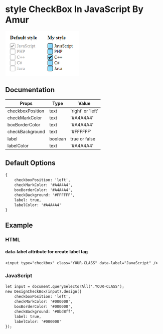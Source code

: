 # style CheckBox In JavaScript By Amur

<img src="img/checkbox.png" />

## Documentation

| Props               | Type      | Value              |
| ------------------- | --------- | ------------------ |
| checkboxPosition    | text      | 'right' or 'left'  |
| checkMarkColor      | text      | '#A4A4A4'          |
| boxBorderColor      | text      | '#A4A4A4'          |
| checkBackground     | text      | '#FFFFFF'          |
| label               | boolean   | true or false      |
| labelColor          | text      | '#A4A4A4'          |

## Default Options

    {
        checkboxPosition: 'left',
        checkMarkColor: '#A4A4A4',
        boxBorderColor: '#A4A4A4',
        checkBackground: '#FFFFFF',
        label: true,
        labelColor: '#A4A4A4'
    }

## Example

### HTML
#### data-label attribute for create label tag

    <input type="checkbox" class="YOUR-CLASS" data-label="JavaScript" />

### JavaScript

    let input = document.querySelectorAll('.YOUR-CLASS');
    new DesignCheckBox(input).design({
        checkboxPosition: 'left',
        checkMarkColor: '#000000',
        boxBorderColor: '#000000',
        checkBackground: '#8bd8ff',
        label: true,
        labelColor: '#000000'
    });